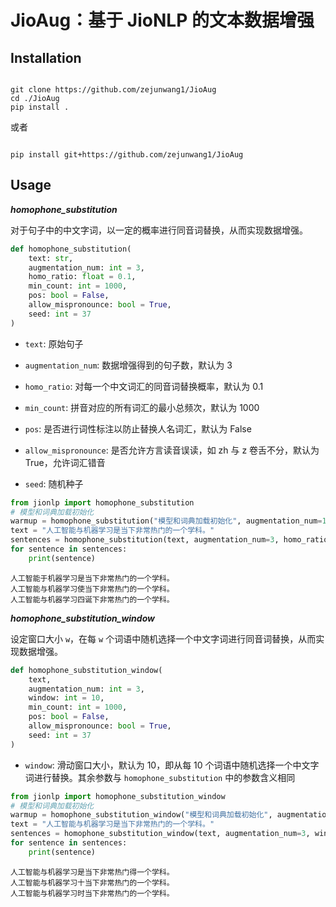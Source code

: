 # JioAug：基于 JioNLP 的文本数据增强

## Installation

```shell

git clone https://github.com/zejunwang1/JioAug
cd ./JioAug
pip install .
```

或者

```shell

pip install git+https://github.com/zejunwang1/JioAug
```

## Usage

***homophone_substitution***

对于句子中的中文字词，以一定的概率进行同音词替换，从而实现数据增强。

```python
def homophone_substitution(
    text: str,
    augmentation_num: int = 3,
    homo_ratio: float = 0.1,
    min_count: int = 1000,
    pos: bool = False,
    allow_mispronounce: bool = True,
    seed: int = 37
)
```

- `text`: 原始句子

- `augmentation_num`: 数据增强得到的句子数，默认为 3

- `homo_ratio`: 对每一个中文词汇的同音词替换概率，默认为 0.1

- `min_count`: 拼音对应的所有词汇的最小总频次，默认为 1000

- `pos`: 是否进行词性标注以防止替换人名词汇，默认为 False

- `allow_mispronounce`: 是否允许方言读音误读，如 zh 与 z 卷舌不分，默认为 True，允许词汇错音

- `seed`: 随机种子

```python
from jionlp import homophone_substitution
# 模型和词典加载初始化
warmup = homophone_substitution("模型和词典加载初始化", augmentation_num=1, homo_ratio=0.1, pos=False)
text = "人工智能与机器学习是当下非常热门的一个学科。"
sentences = homophone_substitution(text, augmentation_num=3, homo_ratio=0.1, pos=False)
for sentence in sentences:
    print(sentence)
```

```context
人工智能于机器学习是当下非常热门的一个学科。
人工智能与机器学习使当下非常热门的一个学科。
人工智能与机器学习四诞下非常热门的一个学科。
```

***homophone_substitution_window***

设定窗口大小 `w`，在每 `w` 个词语中随机选择一个中文字词进行同音词替换，从而实现数据增强。

```python
def homophone_substitution_window(
    text,
    augmentation_num: int = 3,
    window: int = 10,
    min_count: int = 1000,
    pos: bool = False,
    allow_mispronounce: bool = True,
    seed: int = 37
)
```

- `window`: 滑动窗口大小，默认为 10，即从每 10 个词语中随机选择一个中文字词进行替换。其余参数与 `homophone_substitution` 中的参数含义相同

```python
from jionlp import homophone_substitution_window
# 模型和词典加载初始化
warmup = homophone_substitution_window("模型和词典加载初始化", augmentation_num=3, window=10, pos=False)
text = "人工智能与机器学习是当下非常热门的一个学科。"
sentences = homophone_substitution_window(text, augmentation_num=3, window=10, pos=False)
for sentence in sentences:
    print(sentence)
```

```context
人工智能与机器学习是当下非常热门得一个学科。
人工智能与机器学习十当下非常热门的一个学科。
人工智能与机器学习时当下非常热门的一个学科。
```








